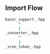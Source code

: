 ## Import Flow
```bash
base/_support_.hpp
      ^
      |
_converter_.hpp
      ^
      |
_sron_token_.hpp
```